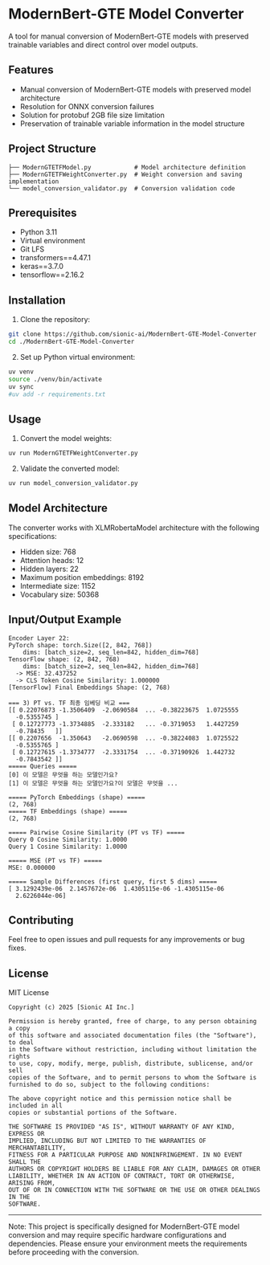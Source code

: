 # ModernBert-GTE Model Converter

A tool for manual conversion of ModernBert-GTE models with preserved trainable variables and direct control over model outputs.

## Features

- Manual conversion of ModernBert-GTE models with preserved model architecture
- Resolution for ONNX conversion failures
- Solution for protobuf 2GB file size limitation
- Preservation of trainable variable information in the model structure

## Project Structure

```
├── ModernGTETFModel.py            # Model architecture definition
├── ModernGTETFWeightConverter.py  # Weight conversion and saving implementation
└── model_conversion_validator.py  # Conversion validation code
```

## Prerequisites

- Python 3.11
- Virtual environment
- Git LFS
- transformers==4.47.1
- keras==3.7.0
- tensorflow==2.16.2

## Installation

1. Clone the repository:
```bash
git clone https://github.com/sionic-ai/ModernBert-GTE-Model-Converter
cd ./ModernBert-GTE-Model-Converter
```

2. Set up Python virtual environment:
```bash
uv venv
source ./venv/bin/activate
uv sync
#uv add -r requirements.txt
```

## Usage

1. Convert the model weights:
```bash
uv run ModernGTETFWeightConverter.py
```

2. Validate the converted model:
```bash
uv run model_conversion_validator.py
```

## Model Architecture

The converter works with XLMRobertaModel architecture with the following specifications:

- Hidden size: 768
- Attention heads: 12
- Hidden layers: 22
- Maximum position embeddings: 8192
- Intermediate size: 1152
- Vocabulary size: 50368

## Input/Output Example

```
Encoder Layer 22:
PyTorch shape: torch.Size([2, 842, 768])
    dims: [batch_size=2, seq_len=842, hidden_dim=768]
TensorFlow shape: (2, 842, 768)
    dims: [batch_size=2, seq_len=842, hidden_dim=768]
  -> MSE: 32.437252
  -> CLS Token Cosine Similarity: 1.000000
[TensorFlow] Final Embeddings Shape: (2, 768)

=== 3) PT vs. TF 최종 임베딩 비교 ===
[[ 0.22076873 -1.3506409  -2.0690584  ... -0.38223675  1.0725555
  -0.5355745 ]
 [ 0.12727773 -1.3734885  -2.333182   ... -0.3719053   1.4427259
  -0.78435   ]]
[[ 0.2207656  -1.350643   -2.0690598  ... -0.38224083  1.0725522
  -0.5355765 ]
 [ 0.12727615 -1.3734777  -2.3331754  ... -0.37190926  1.442732
  -0.7843542 ]]
===== Queries =====
[0] 이 모델은 무엇을 하는 모델인가요?
[1] 이 모델은 무엇을 하는 모델인가요?이 모델은 무엇을 ...

===== PyTorch Embeddings (shape) =====
(2, 768)
===== TF Embeddings (shape) =====
(2, 768)

===== Pairwise Cosine Similarity (PT vs TF) =====
Query 0 Cosine Similarity: 1.0000
Query 1 Cosine Similarity: 1.0000

===== MSE (PT vs TF) =====
MSE: 0.000000

===== Sample Differences (first query, first 5 dims) =====
[ 3.1292439e-06  2.1457672e-06  1.4305115e-06 -1.4305115e-06
  2.6226044e-06]

```

## Contributing

Feel free to open issues and pull requests for any improvements or bug fixes.

## License

MIT License

```
Copyright (c) 2025 [Sionic AI Inc.]

Permission is hereby granted, free of charge, to any person obtaining a copy
of this software and associated documentation files (the "Software"), to deal
in the Software without restriction, including without limitation the rights
to use, copy, modify, merge, publish, distribute, sublicense, and/or sell
copies of the Software, and to permit persons to whom the Software is
furnished to do so, subject to the following conditions:

The above copyright notice and this permission notice shall be included in all
copies or substantial portions of the Software.

THE SOFTWARE IS PROVIDED "AS IS", WITHOUT WARRANTY OF ANY KIND, EXPRESS OR
IMPLIED, INCLUDING BUT NOT LIMITED TO THE WARRANTIES OF MERCHANTABILITY,
FITNESS FOR A PARTICULAR PURPOSE AND NONINFRINGEMENT. IN NO EVENT SHALL THE
AUTHORS OR COPYRIGHT HOLDERS BE LIABLE FOR ANY CLAIM, DAMAGES OR OTHER
LIABILITY, WHETHER IN AN ACTION OF CONTRACT, TORT OR OTHERWISE, ARISING FROM,
OUT OF OR IN CONNECTION WITH THE SOFTWARE OR THE USE OR OTHER DEALINGS IN THE
SOFTWARE.
```

---

Note: This project is specifically designed for ModernBert-GTE model conversion and may require specific hardware configurations and dependencies. Please ensure your environment meets the requirements before proceeding with the conversion.
